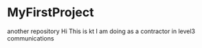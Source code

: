 # MyFirstProject
another repository
Hi This is kt
I am doing as a contractor in level3 communications
